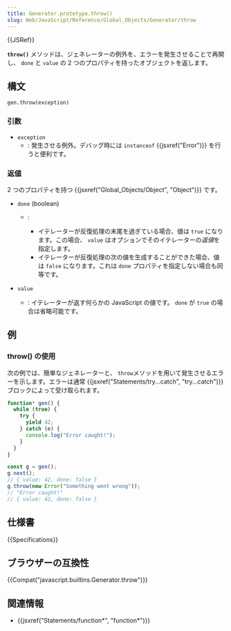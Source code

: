 ```yaml
---
title: Generator.prototype.throw()
slug: Web/JavaScript/Reference/Global_Objects/Generator/throw
---
```


{{JSRef}}

**`throw()`** メソッドは、ジェネレーターの例外を、エラーを発生させることで再開し、 `done` と `value` の 2 つのプロパティを持ったオブジェクトを返します。

## 構文

```
gen.throw(exception)
```

### 引数

- `exception`
  - : 発生させる例外。デバッグ時には `instanceof` {{jsxref("Error")}} を行うと便利です。

### 返値

2 つのプロパティを持つ {{jsxref("Global_Objects/Object", "Object")}} です。

- `done` (boolean)

  - : &#x20;

    - イテレーターが反復処理の末尾を過ぎている場合、値は `true` になります。この場合、 `value` はオプションでそのイテレーターの*返値*を指定します。
    - イテレーターが反復処理の次の値を生成することができた場合、値は `false` になります。これは `done` プロパティを指定しない場合も同等です。

- `value`
  - : イテレーターが返す何らかの JavaScript の値です。 `done` が `true` の場合は省略可能です。

## 例

### throw() の使用

次の例では、簡単なジェネレーターと、 `throw`メソッドを用いて発生させるエラーを示します。エラーは通常 {{jsxref("Statements/try...catch", "try...catch")}} ブロックによって受け取られます。

```js
function* gen() {
  while (true) {
    try {
      yield 42;
    } catch (e) {
      console.log("Error caught!");
    }
  }
}

const g = gen();
g.next();
// { value: 42, done: false }
g.throw(new Error("Something went wrong"));
// "Error caught!"
// { value: 42, done: false }
```

## 仕様書

{{Specifications}}

## ブラウザーの互換性

{{Compat("javascript.builtins.Generator.throw")}}

## 関連情報

- {{jsxref("Statements/function*", "function*")}}
